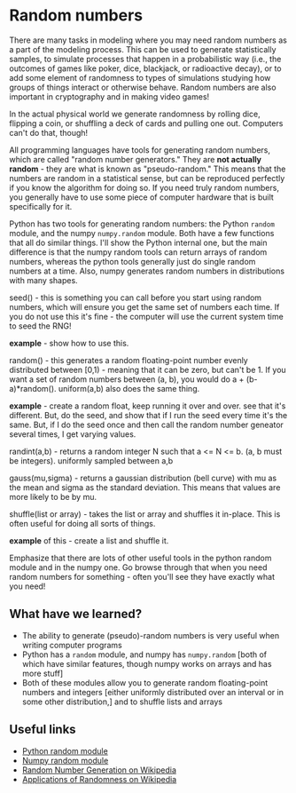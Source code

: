 # Random numbers

There are many tasks in modeling where you may need random numbers as a part of the modeling process.  This can be used to generate statistically samples, to simulate processes that happen in a probabilistic way (i.e., the outcomes of games like poker, dice, blackjack, or radioactive decay), or to add some element of randomness to types of simulations studying how groups of things interact or otherwise behave.  Random numbers are also important in cryptography and in making video games!

In the actual physical world we generate randomness by rolling dice, flipping a coin, or shuffling a deck of cards and pulling one out.  Computers can't do that, though!

All programming languages have tools for generating random numbers, which are called "random number generators."  They are **not actually random** - they are what is known as "pseudo-random."  This means that the numbers are random in a statistical sense, but can be reproduced perfectly if you know the algorithm for doing so.  If you need truly random numbers, you generally have to use some piece of computer hardware that is built specifically for it.

Python has two tools for generating random numbers: the Python ```random``` module, and the numpy ```numpy.random``` module.  Both have a few functions that all do similar things.  I'll show the Python internal one, but the main difference is that the numpy random tools can return arrays of random numbers, whereas the python tools generally just do single random numbers at a time.  Also, numpy generates random numbers in distributions with many shapes.

seed() - this is something you can call before you start using random numbers, which will ensure you get the same set of numbers each time.  If you do not use this it's fine - the computer will use the current system time to seed the RNG!

**example** - show how to use this.

random() - this generates a random floating-point number evenly distributed between [0,1) - meaning that it can be zero, but can't be 1.  If you want a set of random numbers between (a, b), you would do a + (b-a)*random().  uniform(a,b) also does the same thing.

**example** - create a random float, keep running it over and over.  see that it's different.  But, do the seed, and show that if I run the seed every time it's the same.  But, if I do the seed once and then call the random number geneator several times, I get varying values.

randint(a,b) - returns a random integer N such that a <= N <= b.  (a, b must be integers).  uniformly sampled between a,b


gauss(mu,sigma) - returns a gaussian distribution (bell curve) with mu as the mean and sigma as the standard deviation.  This means that values are more likely to be by mu.

shuffle(list or array) - takes the list or array and shuffles it in-place.  This is often useful for doing all sorts of things.

**example** of this - create a list and shuffle it.

Emphasize that there are lots of other useful tools in the python random module and in the numpy one.  Go browse through that when you need random numbers for something - often you'll see they have exactly what you need!

## What have we learned?

* The ability to generate (pseudo)-random numbers is very useful when writing computer programs
* Python has a ```random``` module, and numpy has ```numpy.random```  [both of which have similar features, though numpy works on arrays and has more stuff]
* Both of these modules allow you to generate random floating-point numbers and integers [either uniformly distributed over an interval or in some other distribution,] and to shuffle lists and arrays

## Useful links

* [Python random module](https://docs.python.org/3/library/random.html)
* [Numpy random module](http://docs.scipy.org/doc/numpy/reference/routines.random.html)
* [Random Number Generation on Wikipedia](https://en.wikipedia.org/wiki/Random_number_generation)
* [Applications of Randomness on Wikipedia](https://en.wikipedia.org/wiki/Applications_of_randomness)
